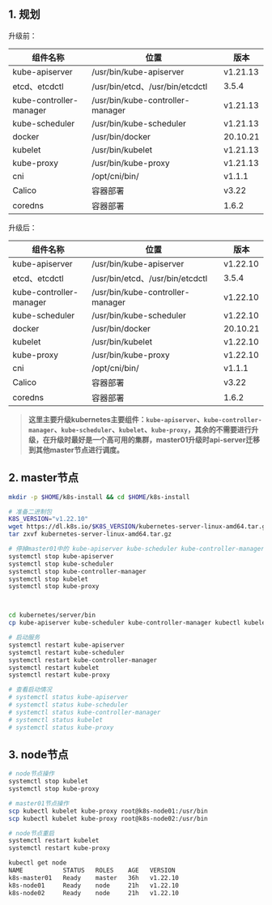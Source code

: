 ## 1. 规划

升级前：

| 组件名称                | 位置                             | 版本     |
| ----------------------- | -------------------------------- | -------- |
| kube-apiserver          | /usr/bin/kube-apiserver          | v1.21.13 |
| etcd、etcdctl           | /usr/bin/etcd、/usr/bin/etcdctl  | 3.5.4    |
| kube-controller-manager | /usr/bin/kube-controller-manager | v1.21.13 |
| kube-scheduler          | /usr/bin/kube-scheduler          | v1.21.13 |
| docker                  | /usr/bin/docker                  | 20.10.21 |
| kubelet                 | /usr/bin/kubelet                 | v1.21.13 |
| kube-proxy              | /usr/bin/kube-proxy              | v1.21.13 |
| cni                     | /opt/cni/bin/                    | v1.1.1   |
| Calico                  | 容器部署                         | v3.22    |
| coredns                 | 容器部署                         | 1.6.2    |

升级后：

| 组件名称                | 位置                             | 版本     |
| ----------------------- | -------------------------------- | -------- |
| kube-apiserver          | /usr/bin/kube-apiserver          | v1.22.10 |
| etcd、etcdctl           | /usr/bin/etcd、/usr/bin/etcdctl  | 3.5.4    |
| kube-controller-manager | /usr/bin/kube-controller-manager | v1.22.10 |
| kube-scheduler          | /usr/bin/kube-scheduler          | v1.22.10 |
| docker                  | /usr/bin/docker                  | 20.10.21 |
| kubelet                 | /usr/bin/kubelet                 | v1.22.10 |
| kube-proxy              | /usr/bin/kube-proxy              | v1.22.10 |
| cni                     | /opt/cni/bin/                    | v1.1.1   |
| Calico                  | 容器部署                         | v3.22    |
| coredns                 | 容器部署                         | 1.6.2    |

> **这里主要升级kubernetes主要组件：`kube-apiserver`、`kube-controller-manager`、`kube-scheduler`、`kubelet`、`kube-proxy`，其余的不需要进行升级，在升级时最好是一个高可用的集群，master01升级时api-server迁移到其他master节点进行调度。**

## 2. master节点

```bash
mkdir -p $HOME/k8s-install && cd $HOME/k8s-install

# 准备二进制包
K8S_VERSION="v1.22.10"
wget https://dl.k8s.io/$K8S_VERSION/kubernetes-server-linux-amd64.tar.gz
tar zxvf kubernetes-server-linux-amd64.tar.gz

# 停掉master01中的 kube-apiserver kube-scheduler kube-controller-manager kubectl kubelet kube-proxy
systemctl stop kube-apiserver
systemctl stop kube-scheduler
systemctl stop kube-controller-manager
systemctl stop kubelet
systemctl stop kube-proxy



cd kubernetes/server/bin
cp kube-apiserver kube-scheduler kube-controller-manager kubectl kubelet kube-proxy /usr/bin

# 启动服务
systemctl restart kube-apiserver
systemctl restart kube-scheduler
systemctl restart kube-controller-manager
systemctl restart kubelet
systemctl restart kube-proxy

# 查看启动情况
# systemctl status kube-apiserver
# systemctl status kube-scheduler
# systemctl status kube-controller-manager
# systemctl status kubelet
# systemctl status kube-proxy
```

## 3. node节点

```bash
# node节点操作
systemctl stop kubelet
systemctl stop kube-proxy

# master01节点操作
scp kubectl kubelet kube-proxy root@k8s-node01:/usr/bin
scp kubectl kubelet kube-proxy root@k8s-node02:/usr/bin

# node节点重启
systemctl restart kubelet
systemctl restart kube-proxy

kubectl get node
NAME           STATUS   ROLES    AGE   VERSION
k8s-master01   Ready    master   36h   v1.22.10
k8s-node01     Ready    node     21h   v1.22.10
k8s-node02     Ready    node     21h   v1.22.10
```

 
